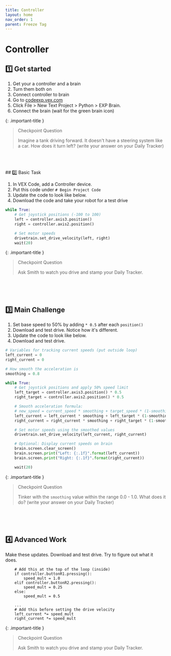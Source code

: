 ```yaml
---
title: Controller
layout: home
nav_order: 1
parent: Freeze Tag
---
```


# Controller

## 1️⃣ Get started

1. Get your a controller and a brain
1. Turn them both on
1. Connect controller to brain
1. Go to [codeexp.vex.com](codeexp.vex.com)
1. Click File > New Text Project > Python > EXP Brain.
1. Connect the brain (wait for the green brain icon)

{: .important-title }

> Checkpoint Question
>
> Imagine a tank driving forward. It doesn't have a steering system like a car. How does it turn left? (write your answer on your Daily Tracker)

<br>
<br>
<br>
## 2️⃣ Basic Task

1. In VEX Code, add a Controller device.
1. Put this code under `# Begin Project Code`
1. Update the code to look like below.
1. Download the code and take your robot for a test drive

```python
while True:
    # Get joystick positions (-100 to 100)
    left = controller.axis3.position()
    right = controller.axis2.position()

    # Set motor speeds
    drivetrain.set_drive_velocity(left, right)
    wait(20)
```

{: .important-title }

> Checkpoint Question
>
> Ask Smith to watch you drive and stamp your Daily Tracker.

<br>
<br>
<br>

## 3️⃣ Main Challenge

1. Set base speed to 50% by adding `* 0.5` after each `position()`
1. Download and test drive. Notice how it's different.
1. Update the code to look like below.
1. Download and test drive.

```python
# Variables for tracking current speeds (put outside loop)
left_current = 0
right_current = 0

# How smooth the acceleration is
smoothing = 0.8

while True:
    # Get joystick positions and apply 50% speed limit
    left_target = controller.axis3.position() * 0.5
    right_target = controller.axis2.position() * 0.5

    # Smooth acceleration formula:
    # new_speed = current_speed * smoothing + target_speed * (1-smoothing)
    left_current = left_current * smoothing + left_target * (1-smoothing)
    right_current = right_current * smoothing + right_target * (1-smoothing)

    # Set motor speeds using the smoothed values
    drivetrain.set_drive_velocity(left_current, right_current)

    # Optional: Display current speeds on brain
    brain.screen.clear_screen()
    brain.screen.print("Left: {:.1f}".format(left_current))
    brain.screen.print("Right: {:.1f}".format(right_current))

    wait(20)

```

{: .important-title }

> Checkpoint Question
>
> Tinker with the `smoothing` value within the range 0.0 - 1.0. What does it do? (write your answer on your Daily Tracker)

<br>
<br>
<br>

## 4️⃣ Advanced Work

Make these updates. Download and test drive. Try to figure out what it does.

```
    # Add this at the top of the loop (inside)
    if controller.buttonR1.pressing():
        speed_mult = 1.0
    elif controller.buttonR2.pressing():
        speed_mult = 0.25
    else:
        speed_mult = 0.5

    ...
    # Add this before setting the drive velocity
    left_current *= speed_mult
    right_current *= speed_mult

```

{: .important-title }

> Checkpoint Question
>
> Ask Smith to watch you drive and stamp your Daily Tracker.
